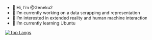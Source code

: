 - 👋 Hi, I’m @Geneku2
- 🔭 I’m currently working on a data scrapping and representation
- 👀 I’m interested in extended reality and human machine interaction
- 🌱 I’m currently learning Ubuntu
<!--- - 💞️ I’m looking to collaborate on ...
- 🧠 My brain is very small and I don't know alot of things that I should know

[![Anurag's GitHub stats](https://github-readme-stats.vercel.app/api?username=Geneku2)](https://github.com/anuraghazra/github-readme-stats)--->
[![Top Langs](https://github-readme-stats.vercel.app/api/top-langs/?username=Geneku2&layout=compact)](https://github.com/anuraghazra/github-readme-stats)

<!---
Geneku2/Geneku2 is a ✨ special ✨ repository because its `README.md` (this file) appears on your GitHub profile.
You can click the Preview link to take a look at your changes.
--->

